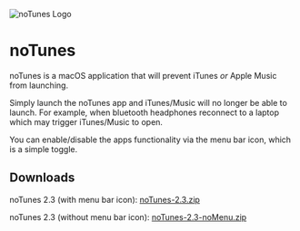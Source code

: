 ![noTunes Logo](/images/AppIcons.png?raw=true)

# noTunes

noTunes is a macOS application that will prevent iTunes _or_ Apple Music from launching.

Simply launch the noTunes app and iTunes/Music will no longer be able to launch. For example, when bluetooth headphones reconnect to a laptop which may trigger iTunes/Music to open.

You can enable/disable the apps functionality via the menu bar icon, which is a simple toggle.

## Downloads

noTunes 2.3 (with menu bar icon): [noTunes-2.3.zip](https://github.com/tombonez/noTunes/releases/download/v2.3/noTunes-2.3.zip)

noTunes 2.3 (without menu bar icon): [noTunes-2.3-noMenu.zip](https://github.com/tombonez/noTunes/releases/download/v2.3/noTunes-2.3-noMenu.zip)
